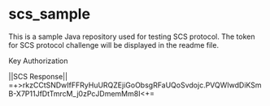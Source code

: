 # scs_sample

This is a sample Java repository used for testing SCS protocol. The token for SCS protocol challenge will be displayed in the readme file.

Key Authorization



||SCS Response|| =+>rkzCCtSNDwIfFFRyHuURQZEjiGoObsgRFaUQoSvdojc.PVQWIwdDiKSmB-X7P11JfDtTmrcM_j0zPcJDmemMm8I<+=


